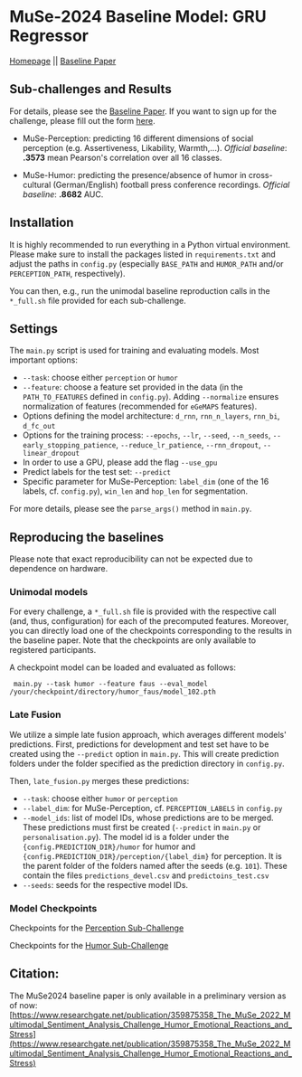 # MuSe-2024 Baseline Model: GRU Regressor


[Homepage](https://www.muse-challenge.org) || [Baseline Paper](#)


## Sub-challenges and Results 
For details, please see the [Baseline Paper](#). If you want to sign up for the challenge, please fill out the form 
[here](https://www.muse-challenge.org/challenge/participate).

* MuSe-Perception: predicting 16 different dimensions of social perception (e.g. Assertiveness, Likability, Warmth,...). 
 *Official baseline*: **.3573** mean Pearson's correlation over all 16 classes.

* MuSe-Humor: predicting the presence/absence of humor in cross-cultural (German/English) football press conference recordings. 
*Official baseline*: **.8682** AUC.


## Installation
It is highly recommended to run everything in a Python virtual environment. Please make sure to install the packages listed 
in ``requirements.txt`` and adjust the paths in `config.py` (especially ``BASE_PATH`` and ``HUMOR_PATH`` and/or ``PERCEPTION_PATH``, respectively). 

You can then, e.g., run the unimodal baseline reproduction calls in the ``*_full.sh`` file provided for each sub-challenge.

## Settings
The ``main.py`` script is used for training and evaluating models.  Most important options:
* ``--task``: choose either `perception` or `humor` 
* ``--feature``: choose a feature set provided in the data (in the ``PATH_TO_FEATURES`` defined in ``config.py``). Adding 
``--normalize`` ensures normalization of features (recommended for ``eGeMAPS`` features).
* Options defining the model architecture: ``d_rnn``, ``rnn_n_layers``, ``rnn_bi``, ``d_fc_out``
* Options for the training process: ``--epochs``, ``--lr``, ``--seed``,  ``--n_seeds``, ``--early_stopping_patience``,
``--reduce_lr_patience``,   ``--rnn_dropout``, ``--linear_dropout``
* In order to use a GPU, please add the flag ``--use_gpu``
* Predict labels for the test set: ``--predict``
* Specific parameter for MuSe-Perception: ``label_dim`` (one of the 16 labels, cf. ``config.py``), ``win_len`` and ``hop_len`` for segmentation.

For more details, please see the ``parse_args()`` method in ``main.py``.

## Reproducing the baselines 
Please note that exact reproducibility can not be expected due to dependence on hardware. 
### Unimodal models
For every challenge, a ``*_full.sh`` file is provided with the respective call (and, thus, configuration) for each of the precomputed features.
Moreover, you can directly load one of the checkpoints corresponding to the results in the baseline paper. Note that 
the checkpoints are only available to registered participants. 

A checkpoint model can be loaded and evaluated as follows:

`` main.py --task humor --feature faus --eval_model /your/checkpoint/directory/humor_faus/model_102.pth`` 


### Late Fusion
We utilize a simple late fusion approach, which averages different models' predictions. 
First, predictions for development and test set have to be created using the ``--predict`` option in ``main.py``. 
This will create prediction folders under the folder specified as the prediction directory in ``config.py``.

Then, ``late_fusion.py`` merges these predictions:
* ``--task``: choose either `humor` or `perception` 
* ``--label_dim``: for MuSe-Perception, cf. ``PERCEPTION_LABELS`` in ``config.py``
* ``--model_ids``: list of model IDs, whose predictions are to be merged. These predictions must first be created (``--predict`` in ``main.py`` or ``personalisation.py``). 
  The model id is a folder under the ``{config.PREDICTION_DIR}/humor`` for humor and ``{config.PREDICTION_DIR}/perception/{label_dim}`` for perception. 
  It is the parent folder of the folders named after the seeds (e.g. ``101``). These contain the files ``predictions_devel.csv`` and ``predictoins_test.csv``
* ``--seeds``: seeds for the respective model IDs.  

### Model Checkpoints
Checkpoints for the [Perception Sub-Challenge](https://mediastore.rz.uni-augsburg.de/get/Bm2Ds0KUNd/)

Checkpoints for the [Humor Sub-Challenge](https://mediastore.rz.uni-augsburg.de/get/_Xvipe7oPO/)


##  Citation:

The MuSe2024 baseline paper is only available in a preliminary version as of now: [https://www.researchgate.net/publication/359875358_The_MuSe_2022_Multimodal_Sentiment_Analysis_Challenge_Humor_Emotional_Reactions_and_Stress](https://www.researchgate.net/publication/359875358_The_MuSe_2022_Multimodal_Sentiment_Analysis_Challenge_Humor_Emotional_Reactions_and_Stress)

